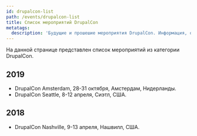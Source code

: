 ```yaml
---
id: drupalcon-list
path: /events/drupalcon-list
title: Список мероприятий DrupalCon
metatags:
  description: 'Будущие и прошешие мероприятия DrupalCon. Информация, отчеты, доклады и докладчики.'
---
```


На данной странице представлен список мероприятий из категории DrupalCon.

## 2019

- DrupalCon Amsterdam, 28-31 октября, Амстердам, Нидерланды.
- DrupalCon Seattle, 8-12 апреля, Сиэтл, США.

## 2018

- DrupalCon Nashville, 9-13 апреля, Нашвилл, США.
